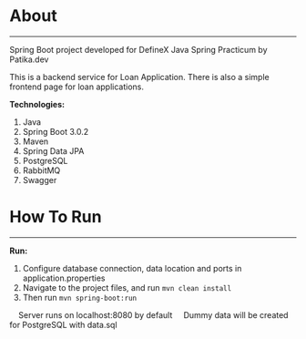 About
===

---

Spring Boot project developed for DefineX Java Spring Practicum by Patika.dev

This is a backend service for Loan Application. There is also a simple frontend page for loan applications.


**Technologies:**
1. Java
2. Spring Boot 3.0.2
3. Maven
4. Spring Data JPA
5. PostgreSQL
6. RabbitMQ
7. Swagger


How To Run
===

---

**Run:**

1. Configure database connection, data location and ports in application.properties
2. Navigate to the project files, and run ```mvn clean install```
3. Then run ```mvn spring-boot:run```

&nbsp;&nbsp;&nbsp;&nbsp;Server runs on localhost:8080 by default
&nbsp;&nbsp;&nbsp;&nbsp;Dummy data will be created for PostgreSQL with data.sql
